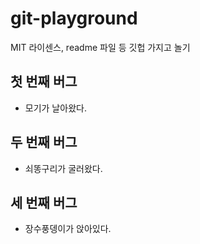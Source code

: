 # git-playground
MIT 라이센스, readme 파일 등 깃헙 가지고 놀기

## 첫 번째 버그
  - 모기가 날아왔다.

## 두 번째 버그
  - 쇠똥구리가 굴러왔다.

## 세 번째 버그
  - 장수풍뎅이가 앉아있다.
